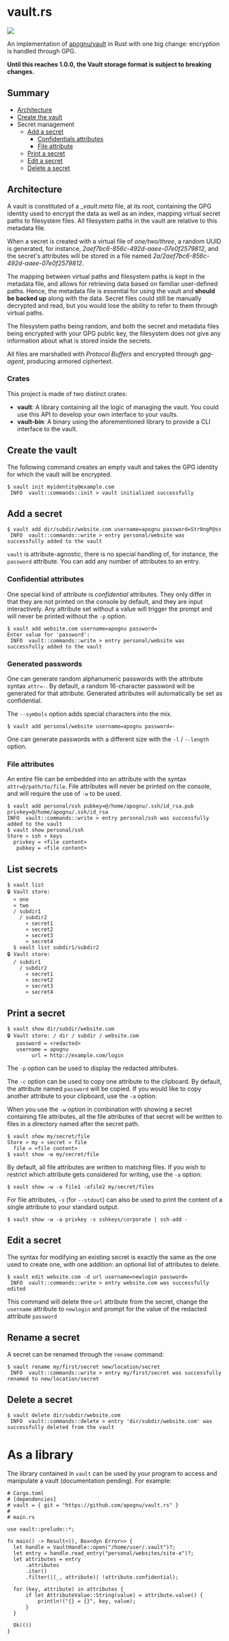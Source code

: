 # vault.rs

![](https://img.shields.io/travis/apognu/vault.rs/master.svg?style=flat-square)

An implementation of [apognu/vault](https://github.com/apognu/vault) in Rust with one big change: encryption is handled through GPG.

**Until this reaches 1.0.0, the Vault storage format is subject to breaking changes.**

## Summary

 * [Architecture](#architecture)
 * [Create the vault](#create-the-vault)
 * Secret management
   * [Add a secret](#add-a-secret)
     * [Confidentials attributes](#confidentials-attributes)
     * [File attribute](#file-attributes)
   * [Print a secret](#print-a-secret)
   * [Edit a secret](#edit-a-secret)
   * [Delete a secret](#delete-a-secret)

## Architecture

A vault is constituted of a __vault.meta_ file, at its root, containing the GPG identity used to encrypt the data as well as an index, mapping virtual secret paths to filesystem files. All filesystem paths in the vault are relative to this metadata file.

When a secret is created with a virtual file of _one/two/three_, a random UUID is generated, for instance, _2aef7bc6-856c-492d-aaee-07e0f2579812_, and the secret's attributes will be stored in a file named _2a/2aef7bc6-856c-492d-aaee-07e0f2579812_.

The mapping between virtual paths and filesystem paths is kept in the metadata file, and allows for retrieving data based on familiar user-defined paths. Hence, the metadata file is essential for using the vault and **should be backed up** along with the data. Secret files could still be manually decrypted and read, but you would lose the ability to refer to them through virtual paths.

The filesystem paths being random, and both the secret and metadata files being encrypted with your GPG public key, the filesystem does not give any information about what is stored inside the secrets.

All files are marshalled with _Protocol Buffers_ and encrypted through _gpg-agent_, producing armored ciphertext.

### Crates

This project is made of two distinct crates:

 * **vault**: A library containing all the logic of managing the vault. You could use this API to develop your own interface to your vaults.
 * **vault-bin**: A binary using the aforementioned library to provide a CLI interface to the vault.

## Create the vault

The following command creates an empty vault and takes the GPG identity for which the vault will be encrypted.

```
$ vault init myidentity@example.com
 INFO  vault::commands::init > vault initialized successfully
```

## Add a secret

```
$ vault add dir/subdir/website.com username=apognu password=Str0ngP@ss
 INFO  vault::commands::write > entry personal/website was successfully added to the vault
```

```vault``` is attribute-agnostic, there is no special handling of, for instance, the ```password``` attribute. You can add any number of attributes to an entry.

### Confidential attributes

One special kind of attribute is _confidential_ attributes. They only differ in that they are not printed on the console by default, and they are input interactively. Any attribute set without a value will trigger the prompt and will never be printed without the ```-p``` option.

```
$ vault add website.com username=apognu password=
Enter value for 'password': 
 INFO  vault::commands::write > entry personal/website was successfully added to the vault
```

### Generated passwords

One can generate random alphanumeric passwords with the attribute syntax ```attr=-```. By default, a random 16-character password will be generated for that attribute. Generated attributes will automatically be set as confidential.

The ```--symbols``` option adds special characters into the mix.

```
$ vault add personal/website username=apognu password=-
```

One can generate passwords with a different size with the ```-l``` / ```--length``` option.

### File attributes

An entire file can be embedded into an attribute with the syntax ```attr=@/path/to/file```. File attributes will never be printed on the console, and will require the use of ```-w``` to be used.

```
$ vault add personal/ssh pubkey=@/home/apognu/.ssh/id_rsa.pub privkey=@/home/apognu/.ssh/id_rsa
INFO  vault::commands::write > entry personal/ssh was successfully added to the vault
$ vault show personal/ssh
Store » ssh » keys
  privkey = <file content>
   pubkey = <file content>
```

## List secrets

```
$ vault list
🔒 Vault store:
  » one
  » two
  / subdir1
    / subdir2
      » secret1
      » secret2
      » secret3
      » secret4
  $ vault list subdir1/subdir2
🔒 Vault store:
  / subdir1
    / subdir2
      » secret1
      » secret2
      » secret3
      » secret4
```

## Print a secret

```
$ vault show dir/subdir/website.com
🔒 Vault store: / dir / subdir / website.com
   password = <redacted>
   username = apognu
        url = http://example.com/login
```

The ```-p``` option can be used to display the redacted attributes.

The ```-c``` option can be used to copy one attribute to the clipboard. By default, the attribute named ```password``` will be copied. If you would like to copy another attribute to your clipboard, use the ```-a``` option.

When you use the ```-w``` option in combination with showing a secret containing file attributes, all the file attributes of that secret will be written to files in a directory named after the secret path.

```
$ vault show my/secret/file
Store » my » secret » file
  file = <file content>
$ vault show -w my/secret/file
```

By default, all file attributes are written to matching files. If you wish to restrict which attribute gets considered for writing, use the ```-a``` option:

```
$ vault show -w -a file1 -afile2 my/secret/files
```

For file attributes, ```-s``` (for ```--stdout```) can also be used to print the content of a single attribute to your standard output.

```
$ vault show -w -a privkey -s sshkeys/corporate | ssh-add -
```

## Edit a secret

The syntax for modifying an existing secret is exactly the same as the one used to create one, with one addition: an optional list of attributes to delete.

```
$ vault edit website.com -d url username=newlogin password=
 INFO  vault::commands::write > entry website.com was successfully edited
```

This command will delete thre ```url``` attribute from the secret, change the ```username``` attribute to ```newlogin``` and prompt for the value of the redacted attribute ```password```

## Rename a secret

A secret can be renamed through the ```rename``` command:

```
$ vault rename my/first/secret new/location/secret
 INFO  vault::commands::write > entry my/first/secret was successfully renamed to new/location/secret
```

## Delete a secret

```
$ vault delete dir/subdir/website.com
 INFO  vault::commands::delete > entry 'dir/subdir/website.com' was successfully deleted from the vault
```

# As a library

The library contained in ```vault``` can be used by your program to access and manipulate a vault (documentation pending). For example:

```
# Cargo.toml
# [dependencies]
# vault = { git = "https://github.com/apognu/vault.rs" }
#
# main.rs

use vault::prelude::*;

fn main() -> Result<(), Box<dyn Error>> {
  let handle = VaultHandle::open("/home/user/.vault")?;
  let entry = handle.read_entry("personal/websites/site-a")?;
  let attributes = entry
      .attributes
      .iter()
      .filter(|(_, attribute)| !attribute.confidential);

  for (key, attribute) in attributes {
      if let AttributeValue::String(value) = attribute.value() {
          println!("{} = {}", key, value);
      }
  }

  Ok(())
}
```